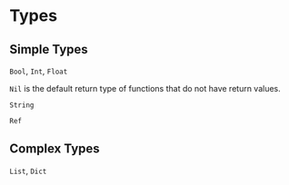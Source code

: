 # Types

## Simple Types

`Bool`, `Int`, `Float`

`Nil` is the default return type of functions that do not have return values.

`String`

`Ref`

## Complex Types

`List`, `Dict`
